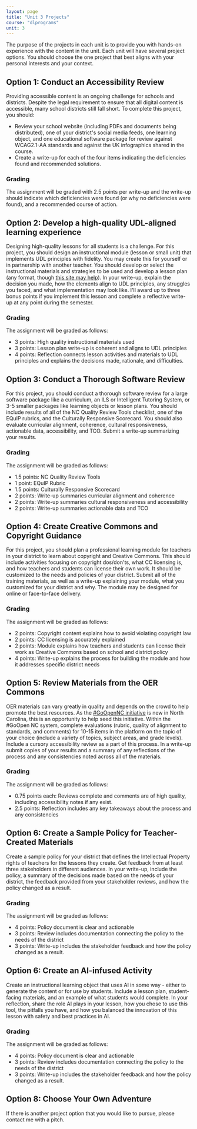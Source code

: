 ```yaml
---
layout: page
title: "Unit 3 Projects"
course: "dlprograms"
unit: 3
---
```

The purpose of the projects in each unit is to provide you with hands-on experience with the content in the unit. Each unit will have several project options. You should choose the one project that best aligns with your personal interests and your context.

## Option 1: Conduct an Accessibility Review
Providing accessible content is an ongoing challenge for schools and districts. Despite the legal requirement to ensure that all digital content is accessible, many school districts still fall short. To complete this project, you should:
* Review your school website (including PDFs and documents being distributed), one of your district's social media feeds, one learning object, and one educational software package for review against WCAG2.1-AA standards and against the UK infographics shared in the course. 
* Create a write-up for each of the four items indicating the deficiencies found and recommended solutions.

### Grading
The assignment will be graded with 2.5 points per write-up and the write-up should indicate which deficiencies were found (or why no deficiencies were found), and a recommended course of action.

## Option 2: Develop a high-quality UDL-aligned learning experience
Designing high-quality lessons for all students is a challenge. For this project, you should design an instructional module (lesson or small unit) that implements UDL principles with fidelity. You may create this for yourself or in partnership with another teacher. You should develop or select the instructional materials and strategies to be used and develop a lesson plan (any format, though [this site may help][1]). In your write-up, explain the decision you made, how the elements align to UDL principles, any struggles you faced, and what implementation may look like. I'll award up to three bonus points if you implement this lesson and complete a reflective write-up at any point during the semester. 

### Grading
The assignment will be graded as follows:
* 3 points: High quality instructional materials used
* 3 points: Lesson plan write-up is coherent and aligns to UDL principles
* 4 points: Reflection connects lesson activities and materials to UDL principles and explains the decisions made, rationale, and difficulties.

## Option 3: Conduct a Thorough Software Review
For this project, you should conduct a thorough software review for a large software package like a curriculum, an ILS or Intelligent Tutoring System, or 3-5 smaller packages like learning objects or lesson plans. You should include results of all of the NC Quality Review Tools checklist, one of the EQuIP rubrics, and the Culturally Responsive Scorecard. You should also evaluate curricular alignment, coherence, cultural responsiveness, actionable data, accessibility, and TCO. Submit a write-up summarizing your results.

### Grading
The assignment will be graded as follows:
* 1.5 points: NC Quality Review Tools
* 1 point: EQuIP Rubric
* 1.5 points: Culturally Responsive Scorecard
* 2 points: Write-up summaries curricular alignment and coherence
* 2 points: Write-up summaries cultural responsiveness and accessibility
* 2 points: Write-up summaries actionable data and TCO

## Option 4: Create Creative Commons and Copyright Guidance
For this project, you should plan a professional learning module for teachers in your district to learn about copyright and Creative Commons. This should include activities focusing on copyright dos/don'ts, what CC licensing is, and how teachers and students can license their own work. It should be customized  to the needs and policies of your district. Submit all of the training materials, as well as a write-up explaining your module, what you customized for your district and why. The module may be designed for online or face-to-face delivery.

### Grading
The assignment will be graded as follows:
* 2 points: Copyright content explains how to avoid violating copyright law
* 2 points: CC licensing is accurately explained
* 2 points: Module explains how teachers and students can license their work as Creative Commons based on school and district policy
* 4 points: Write-up explains the process for building the module and how it addresses specific district needs

## Option 5: Review Materials from the OER Commons
OER materials can vary greatly in quality and depends on the crowd to help promote the best resources. As the [\#GoOpenNC initiative][2] is new in North Carolina, this is an opportunity to help seed this initiative. Within the #GoOpen NC system, complete evaluations (rubric, quality of alignment to standards, and comments) for 10-15 items in the platform on the topic of your choice (include a variety of topics, subject areas, and grade levels). Include a cursory accessibility review as a part of this process. In a write-up submit copies of your results and a summary of any reflections of the process and any consistencies noted across all of the materials. 

### Grading
The assignment will be graded as follows:
* 0.75 points each: Reviews complete and comments are of high quality, including accessibility notes if any exist.
* 2.5 points: Reflection includes any key takeaways about the process and any consistencies 

## Option 6: Create a Sample Policy for Teacher-Created Materials
Create a sample policy for your district that defines the Intellectual Property rights of teachers for the lessons they create. Get feedback from at least three stakeholders in different audiences. In your write-up, include the policy, a summary of the decisions made based on the needs of your district, the feedback provided from your stakeholder reviews, and how the policy changed as a result.

### Grading
The assignment will be graded as follows:
* 4 points: Policy document is clear and actionable
* 3 points: Review includes documentation connecting the policy to the needs of the district
* 3 points: Write-up includes the stakeholder feedback and how the policy changed as a result.

## Option 6: Create an AI-infused Activity
Create an instructional learning object that uses AI in some way - either to generate the content or for use by students. Include a lesson plan, student-facing materials, and an example of what students would complete. In your reflection, share the role AI plays in your lesson, how you chose to use this tool, the pitfalls you have, and how you balanced the innovation of this lesson with safety and best practices in AI. 

### Grading
The assignment will be graded as follows:
* 4 points: Policy document is clear and actionable
* 3 points: Review includes documentation connecting the policy to the needs of the district
* 3 points: Write-up includes the stakeholder feedback and how the policy changed as a result.


## Option 8: Choose Your Own Adventure
If there is another project option that you would like to pursue, please contact me with a pitch.

[1]:	https://www.theudlproject.com/udl-tools---all-grades.html
[2]:	https://goopennc.oercommons.org/